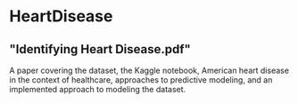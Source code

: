 # HeartDisease

## "Identifying Heart Disease.pdf"  

A paper covering the dataset, the Kaggle notebook, American heart disease in the context of healthcare, approaches to predictive modeling, and an implemented approach to modeling the dataset.


